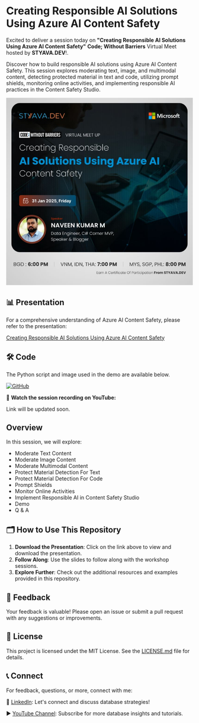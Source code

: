 # Creating Responsible AI Solutions Using Azure AI Content Safety 

Excited to deliver a session today on **"Creating Responsible AI Solutions Using Azure AI Content Safety"**  **Code; Without Barriers** Virtual Meet hosted by **STYAVA.DEV**!.

Discover how to build responsible AI solutions using Azure AI Content Safety. This session explores moderating text, image, and multimodal content, detecting protected material in text and code, utilizing prompt shields, monitoring online activities, and implementing responsible AI practices in the Content Safety Studio.

![Session_2025/images/31012025_ContentSafety.jpeg](https://github.com/navindevan/tech_time_with_naveen/blob/main/Session_2025/images/31012025_ContentSafety.jpeg)

## 📊 Presentation

For a comprehensive understanding of Azure AI Content Safety, please refer to the presentation:

[Creating Responsible AI Solutions Using Azure AI Content Safety ](https://github.com/navindevan/tech_time_with_naveen/blob/main/Session_2025/presentation/AzureAIContentSafety.pdf)

## 🛠️ Code

The Python script and image used in the demo are available below.

[![GitHub](https://img.shields.io/badge/Code-GitHub-black?logo=github)](https://github.com/navindevan/tech_time_with_naveen/tree/main/Session_2025/code/ContentSafety)

🎥 **Watch the session recording on YouTube:**  

Link will be updated soon.

## Overview

In this session, we will explore:
  - Moderate Text Content
  - Moderate Image Content
  - Moderate Multimodal Content
  - Protect Material Detection For Text
  - Protect Material Detection For Code
  - Prompt Shields
  - Monitor Online Activities
  - Implement Responsible AI in Content Safety Studio
  - Demo
  - Q & A
  
## 🗂️ How to Use This Repository

1. **Download the Presentation**: Click on the link above to view and download the presentation.
2. **Follow Along**: Use the slides to follow along with the workshop sessions.
3. **Explore Further**: Check out the additional resources and examples provided in this repository.

## 📝 Feedback

Your feedback is valuable! Please open an issue or submit a pull request with any suggestions or improvements.

## 📜 License

This project is licensed undet the MIT License. See the [LICENSE.md](LICENSE) file for details.

## 📞 Connect

For feedback, questions, or more, connect with me:

🔗 [LinkedIn](https://www.linkedin.com/in/naveenkumarm): Let's connect and discuss database strategies!

▶️ [YouTube Channel](https://www.youtube.com/@ttwithnaveen): Subscribe for more database insights and tutorials.
